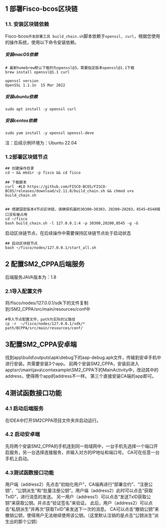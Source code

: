 ## 1 部署Fisco-bcos区块链

### 1.1. 安装区块链依赖

Fisco-bcos`开发部署工具 build_chain.sh`脚本依赖于`openssl, curl`，根据您使用的操作系统，使用以下命令安装依赖。

##### 安装macOS依赖

```
# 最新homebrew默认下载的为openssl@3，需要指定版本openssl@1.1下载
brew install openssl@1.1 curl

openssl version
OpenSSL 1.1.1n  15 Mar 2022
```

##### 安装ubuntu依赖

```
sudo apt install -y openssl curl
```

##### 安装centos依赖

```
sudo yum install -y openssl openssl-deve
```

注：后续示例环境为：Ubuntu 22.04

### 1.2部署区块链节点

```
## 创建操作目录
cd ~ && mkdir -p fisco && cd fisco

## 下载脚本
curl -#LO https://github.com/FISCO-BCOS/FISCO-BCOS/releases/download/v2.11.0/build_chain.sh && chmod u+x build_chain.sh


## 搭建国密版本4节点区块链，请确保机器的30300~30303，20200~20203，8545~8548端口没有被占用
cd ~/fisco
bash build_chain.sh -l 127.0.0.1:4 -p 30300,20200,8545 -g -G
```

启动区块链节点，在后续操作中需要保持区块链节点处于启动状态

```
## 启动区块链节点
bash ~/fisco/nodes/127.0.0.1/start_all.sh
```



## 2 配置SM2_CPPA后端服务

后端服务JAVA版本为：1.8

### 2.1导入配置文件

将/fisco/nodes/127.0.0.1/sdk下的文件复制到/SM2_CPPA/src/main/resources/conf中

```
#导入节点配置文件，path为实际的父路径
cp -r  ~/fisco/nodes/127.0.0.1/sdk/*  path/BCPPA/src/main/resources/conf/
```



## 3配置SM2_CPPA安卓端

找到app\build\outputs\apk\debug下的aap-debug.apk文件，传输到安卓手机中进行安装。共需要安装3个app。
前两个安装SM2_CPPA，安装前进入app\src\main\java\com\example\SM2_CPPA下的MainActivity中，改动其中的address，使得两个app的address不一样。
第三个直接安装CA端的app即可。




## 4测试函数接口功能

### 4.1 启动后端服务

在IDEA中打开SM2CPPA项目文件夹并启动运行。

### 4.2 启动安卓端

先将两个安装SM2_CPPA的手机连到同一局域网中，一台手机先选择一个端口开启服务，另一台选择连接服务，并输入对方的IP地址和端口号。
CA可在任意一台手机上启动。

### 4.3测试函数接口功能

用户端（address2）先点击“初始化用户”，CA端再进行“部署合约”、“注册公钥”、“公钥派生”和“批量注册公钥”。用户端（address2）此时可以点击“获取TxID”，进行消息的发送。
另一用户（address1）可以点击“发送TxID获取公钥”来获取公钥。并点击“验证签名”来验证。
此后，用户（address2）可以点击“私钥派生”并再次“获取TxID”来发送下一次的消息。
CA可以点击“撤销公钥”来撤销公钥，使得用户无法继续使用该公钥。（这里默认注销的是点击“公钥派生”派生出的那个公钥）




